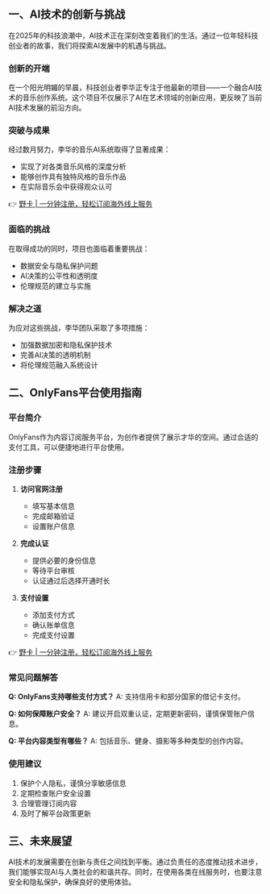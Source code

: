 ## 一、AI技术的创新与挑战

在2025年的科技浪潮中，AI技术正在深刻改变着我们的生活。通过一位年轻科技创业者的故事，我们将探索AI发展中的机遇与挑战。

### 创新的开端

在一个阳光明媚的早晨，科技创业者李华正专注于他最新的项目——一个融合AI技术的音乐创作系统。这个项目不仅展示了AI在艺术领域的创新应用，更反映了当前AI技术发展的前沿方向。

### 突破与成果

经过数月努力，李华的音乐AI系统取得了显著成果：
- 实现了对各类音乐风格的深度分析
- 能够创作具有独特风格的音乐作品
- 在实际音乐会中获得观众认可

👉 [野卡 | 一分钟注册，轻松订阅海外线上服务](https://bit.ly/bewildcard)

### 面临的挑战

在取得成功的同时，项目也面临着重要挑战：
- 数据安全与隐私保护问题
- AI决策的公平性和透明度
- 伦理规范的建立与实施

### 解决之道

为应对这些挑战，李华团队采取了多项措施：
- 加强数据加密和隐私保护技术
- 完善AI决策的透明机制
- 将伦理规范融入系统设计

## 二、OnlyFans平台使用指南

### 平台简介

OnlyFans作为内容订阅服务平台，为创作者提供了展示才华的空间。通过合适的支付工具，可以便捷地进行平台使用。

### 注册步骤

1. **访问官网注册**
   - 填写基本信息
   - 完成邮箱验证
   - 设置账户信息

2. **完成认证**
   - 提供必要的身份信息
   - 等待平台审核
   - 认证通过后选择开通时长

3. **支付设置**
   - 添加支付方式
   - 确认账单信息
   - 完成支付设置

👉 [野卡 | 一分钟注册，轻松订阅海外线上服务](https://bit.ly/bewildcard)

### 常见问题解答

**Q: OnlyFans支持哪些支付方式？**
A: 支持信用卡和部分国家的借记卡支付。

**Q: 如何保障账户安全？**
A: 建议开启双重认证，定期更新密码，谨慎保管账户信息。

**Q: 平台内容类型有哪些？**
A: 包括音乐、健身、摄影等多种类型的创作内容。

### 使用建议

1. 保护个人隐私，谨慎分享敏感信息
2. 定期检查账户安全设置
3. 合理管理订阅内容
4. 及时了解平台政策更新

## 三、未来展望

AI技术的发展需要在创新与责任之间找到平衡。通过负责任的态度推动技术进步，我们能够实现AI与人类社会的和谐共存。同时，在使用各类在线服务时，也要注意安全和隐私保护，确保良好的使用体验。